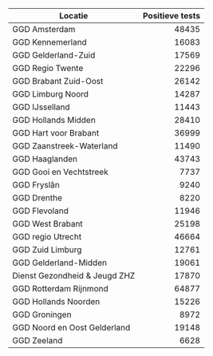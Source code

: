 | Locatie | Positieve tests |
|---------|----------------:|
| GGD Amsterdam                            | 48435 |
| GGD Kennemerland                         | 16083 |
| GGD Gelderland-Zuid                      | 17569 |
| GGD Regio Twente                         | 22296 |
| GGD Brabant Zuid-Oost                    | 26142 |
| GGD Limburg Noord                        | 14287 |
| GGD IJsselland                           | 11443 |
| GGD Hollands Midden                      | 28410 |
| GGD Hart voor Brabant                    | 36999 |
| GGD Zaanstreek-Waterland                 | 11490 |
| GGD Haaglanden                           | 43743 |
| GGD Gooi en Vechtstreek                  |  7737 |
| GGD Fryslân                              |  9240 |
| GGD Drenthe                              |  8220 |
| GGD Flevoland                            | 11946 |
| GGD West Brabant                         | 25198 |
| GGD regio Utrecht                        | 46664 |
| GGD Zuid Limburg                         | 12761 |
| GGD Gelderland-Midden                    | 19061 |
| Dienst Gezondheid & Jeugd ZHZ            | 17870 |
| GGD Rotterdam Rijnmond                   | 64877 |
| GGD Hollands Noorden                     | 15226 |
| GGD Groningen                            |  8972 |
| GGD Noord en Oost Gelderland             | 19148 |
| GGD Zeeland                              |  6628 |
